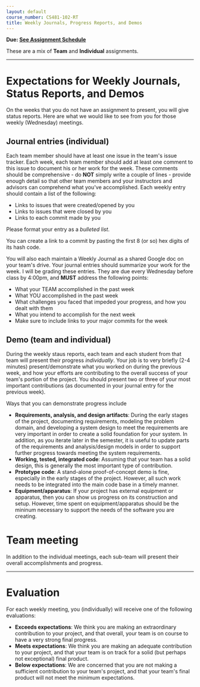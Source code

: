 ```yaml
---
layout: default
course_number: CS481-102-RT
title: Weekly Journals, Progress Reports, and Demos
---
```


**Due: [See Assignment Schedule](../schedule.html)**

These are a mix of **Team** and **Individual** assignments.

--- --- --- --- --- --- --- --- --- --- --- --- --- --- --- --- --- --- --- --- --- --- --- ---


# Expectations for Weekly Journals, Status Reports, and Demos

On the weeks that you do not have an assignment to present, you will give status reports.  Here are what we would like to see from you for those weekly (Wednesday) meetings.  


## Journal entries (individual)

Each team member should have at least one issue in the team's issue tracker.  Each week, each team member should add at least one comment to this issue to document his or her work for the week.  These comments should be comprehensive - do **NOT** simply write a couple of lines - provide enough detail so that other team members and your instructors and advisors can comprehend what you've accomplished.  Each weekly entry should contain a list of the following:

* Links to issues that were created/opened by you 
* Links to issues that were closed by you
* Links to each commit made by you

Please format your entry as a *bulleted list*.

You can create a link to a commit by pasting the first 8 (or so) hex digits of its hash code.

You will also each maintain a Weekly Journal as a shared Google doc on your team's drive.  Your journal entries should summarize your work for the week.  I will be grading these entries.  They are due every Wednesday before class by 4:00pm, and **MUST** address the following points:
* What your TEAM accomplished in the past week
* What YOU accomplished in the past week
* What challenges you faced that impeded your progress, and how you dealt with them
* What you intend to accomplish for the next week
* Make sure to include links to your major commits for the week


## Demo (team and individual)

During the weekly staus reports, each team and each student from that team will present their progress *individually*.  Your job is to very briefly (2-4 minutes) present/demonstrate what you worked on during the previous week, and how your efforts are contributing to the overall success of your team's portion of the project.  You should present two or three of your most important contributions (as documented in your journal entry for the previous week).

Ways that you can demonstrate progress include

* **Requirements, analysis, and design artifacts**: During the early stages of the project, documenting requirements, modeling the problem domain, and developing a system design to meet the requirements are very important in order to create a solid foundation for your system.  In addition, as you iterate later in the semester, it is useful to update parts of the requirements and analysis/design models in order to support further progress towards meeting the system requirements.
* **Working, tested, integrated code**: Assuming that your team has a solid design, this is generally the most important type of contribution.
* **Prototype code**: A stand-alone proof-of-concept demo is fine, especially in the early stages of the project.  However, all such work needs to be integrated into the main code base in a timely manner.
* **Equipment/apparatus**: If your project has external equipment or apparatus, then you can show us progress on its construction and setup.  However, time spent on equipment/apparatus should be the mininum necessary to support the needs of the software you are creating.

# Team meeting

In addition to the individual meetings, each sub-team will present their overall accomplishments and progress.

--- --- --- --- --- --- --- --- --- --- --- --- --- --- --- --- --- --- --- --- --- --- --- ---



# Evaluation

For each weekly meeting, you (individually) will receive one of the following evaluations:

* **Exceeds expectations**: We think you are making an extraordinary contribution to your project, and that overall, your team is on course to have a very strong final progress.
* **Meets expectations**: We think you are making an adequate contribution to your project, and that your team is on track for a solid (but perhaps not exceptional) final product.
* **Below expectations**: We are concerned that you are not making a sufficient contribution to your team's project, and that your team's final product will not meet the minimum expectations.
